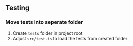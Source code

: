 ## Testing

### Move tests into seperate folder

1. Create ```tests``` folder in project root
2. Adjust ```src/test.ts``` to load the tests from created folder
